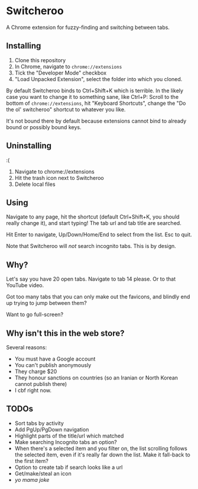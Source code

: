 # Switcheroo

A Chrome extension for fuzzy-finding and switching between tabs.

## Installing

1. Clone this repository
2. In Chrome, navigate to `chrome://extensions`
3. Tick the "Developer Mode" checkbox
4. "Load Unpacked Extension", select the folder into which you cloned.

By default Switcheroo binds to Ctrl+Shift+K which is terrible. In the likely case you want to change it to something sane, like Ctrl+P:  Scroll to the bottom of `chrome://extensions`, hit "Keyboard Shortcuts", change the "Do the ol' switcheroo" shortcut to whatever you like.

It's not bound there by default because extensions cannot bind to already bound or possibly bound keys.

## Uninstalling

:(

1. Navigate to chrome://extensions
2. Hit the trash icon next to Switcheroo
3. Delete local files

## Using

Navigate to any page, hit the shortcut (default Ctrl+Shift+K, you should really change it), and start typing! The tab url and tab title are searched.

Hit Enter to navigate, Up/Down/Home/End to select from the list. Esc to quit.

Note that Switcheroo will *not* search incognito tabs. This is by design.

## Why?

Let's say you have 20 open tabs. Navigate to tab 14 please. Or to that YouTube video.

Got too many tabs that you can only make out the favicons, and blindly end up trying to jump between them?

Want to go full-screen?

## Why isn't this in the web store?

Several reasons:
* You must have a Google account
* You can't publish anonymously
* They charge $20
* They honour sanctions on countries (so an Iranian or North Korean cannot publish there)
* I cbf right now.

## TODOs
* Sort tabs by activity
* Add PgUp/PgDown navigation
* Highlight parts of the title/url which matched
* Make searching Incognito tabs an option?
* When there's a selected item and you filter on, the list scrolling follows the selected item, even if it's really far down the list. Make it fall-back to the first item?
* Option to create tab if search looks like a url
* Get/make/steal an icon
* *yo mama joke*
